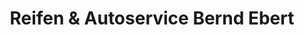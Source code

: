 ---
title: "Reifen & Autoservice Bernd Ebert"
url: /angermuende/reifen-und-autoservice-bernd-ebert-mudrowweg/
shop: Reifen
---